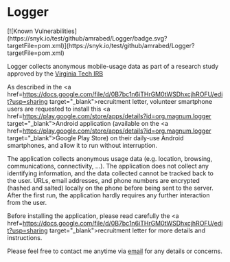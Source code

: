 <h1>Logger</h1>
[![Known Vulnerabilities](https://snyk.io/test/github/amrabed/Logger/badge.svg?targetFile=pom.xml)](https://snyk.io/test/github/amrabed/Logger?targetFile=pom.xml)

<p>Logger collects anonymous mobile-usage data as part of a research study approved by the <a href=http://www.irb.vt.edu/pages/about.htm target="_blank">Virginia Tech IRB</a></p> 

As described in the <a href=https://docs.google.com/file/d/0B7bc1n6iTHrGM0tWSDhxcjhROFU/edit?usp=sharing target="_blank">recruitment letter</a>, volunteer smartphone users are requested to install this <a href=https://play.google.com/store/apps/details?id=org.magnum.logger target="_blank">Android application</a> (available on the <a href=https://play.google.com/store/apps/details?id=org.magnum.logger target="_blank">Google Play Store</a>) on their daily-use Android smartphones, and allow it to run without interruption. 

The application collects anonymous usage data (e.g. location, browsing, communications, connectivity, ...). The application does not collect any identifying information, and the data collected cannot be tracked back to the user. URLs, email addresses, and phone numbers are encrypted (hashed and salted) locally on the phone before being sent to the server. After the first run, the application hardly requires any further interaction from the user.

Before installing the application, please read carefully the <a href=https://docs.google.com/file/d/0B7bc1n6iTHrGM0tWSDhxcjhROFU/edit?usp=sharing target="_blank">recruitment letter</a> for more details and instructions.

Please feel free to contact me anytime via <a href=mailto:amrabed@vt.edu target="_blank">email</a> for any details or concerns.
